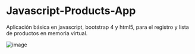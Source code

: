 # Javascript-Products-App
Aplicación básica en javascript, bootstrap 4 y html5, para el registro y lista de productos en memoria virtual.

![image](https://user-images.githubusercontent.com/29615549/62580606-319f1a00-b86c-11e9-8c90-8bbb2dc188f7.png)
